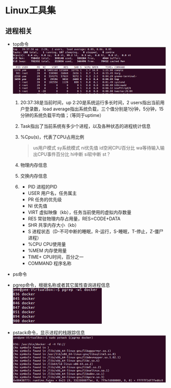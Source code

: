 # Linux工具集 #
## 进程相关
- top命令
![](doc/top.png)


	1. 20:37:38是当前时间，up 2:20是系统运行多长时间，2 users指出当前用户登录数，load average指出系统负载，三个值分别是1分钟，5分钟，15分钟的系统负载平均值；（等同于uptime）
	2. Task指出了当前系统有多少个进程，以及各种状态的进程统计信息
	3. %Cpu(s)，代表了CPU占用比例
	
		>us用户模式 sy系统模式 ni优先值 id空闲CPU百分比 wa等待输入输出CPU事件百分比 hi中断 si软中断 st？
	

	4. 物理内存信息
	5. 交换内存信息
	6. 
		- PID 进程的PID
		- USER 用户名，任务属主
		- PR 任务的优先级
		- NI 优先值
		- VIRT 虚拟映像（kb），任务当前使用的虚拟内存数量
		- RES 常驻物理内存占用量，RES=CODE+DATA
		- SHR 共享内存大小（kb）
		- S 进程状态（D-不可中断的睡眠，R-运行，S-睡眠，T-停止，Z-僵尸进程）
		- %CPU CPU使用量
		- %MEM 内存使用量
		- TIME+ CPU时间，百分之一
		- COMMAND 程序名称

- ps命令

- pgrep命令，根据名称或者其它属性查询进程信息
![](doc/pgrep.png)

- pstack命令，显示进程的栈跟踪信息
![](doc/pstrack.png)